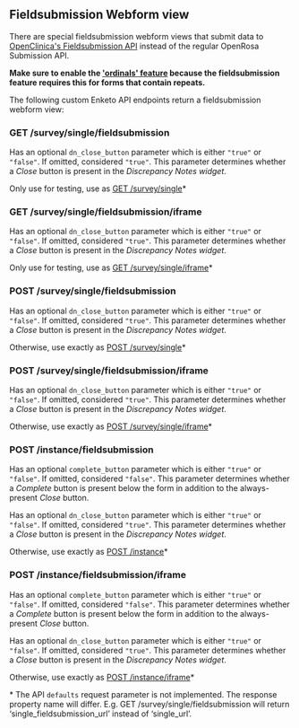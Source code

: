 ## Fieldsubmission Webform view

There are special fieldsubmission webform views that submit data to [OpenClinica's Fieldsubmission API](https://swaggerhub.com/api/martijnr/openclinica-fieldsubmission) instead of the regular OpenRosa Submission API.

**Make sure to enable the ['ordinals' feature](./ordinals.md) because the fieldsubmission feature requires this for forms that contain repeats.**

The following custom Enketo API endpoints return a fieldsubmission webform view:

### GET /survey/single/fieldsubmission
Has an optional `dn_close_button` parameter which is either `"true"` or `"false"`. If omitted, considered `"true"`. This parameter determines 
whether a _Close_ button is present in the _Discrepancy Notes widget_.

Only use for testing, use as [GET /survey/single](http://apidocs.enketo.org/v2/#/get-survey-single)*

### GET /survey/single/fieldsubmission/iframe 
Has an optional `dn_close_button` parameter which is either `"true"` or `"false"`. If omitted, considered `"true"`. This parameter determines 
whether a _Close_ button is present in the _Discrepancy Notes widget_.

Only use for testing, use as [GET /survey/single/iframe](http://apidocs.enketo.org/v2/#/get-survey-single-iframe)*

### POST /survey/single/fieldsubmission
Has an optional `dn_close_button` parameter which is either `"true"` or `"false"`. If omitted, considered `"true"`. This parameter determines 
whether a _Close_ button is present in the _Discrepancy Notes widget_.

Otherwise, use exactly as [POST /survey/single](http://apidocs.enketo.org/v2/#/post-survey-single)*

### POST /survey/single/fieldsubmission/iframe
Has an optional `dn_close_button` parameter which is either `"true"` or `"false"`. If omitted, considered `"true"`. This parameter determines 
whether a _Close_ button is present in the _Discrepancy Notes widget_.

Otherwise, use exactly as [POST /survey/single/iframe](http://apidocs.enketo.org/v2/#/post-survey-single-iframe)*

### POST /instance/fieldsubmission
Has an optional `complete_button` parameter which is either `"true"` or `"false"`. If omitted, considered `"false"`. This parameter determines whether a _Complete_ button is present below the form in addition to the always-present _Close_ button.

Has an optional `dn_close_button` parameter which is either `"true"` or `"false"`. If omitted, considered `"true"`. This parameter determines 
whether a _Close_ button is present in the _Discrepancy Notes widget_.

Otherwise, use exactly as [POST /instance](http://apidocs.enketo.org/v2/#/post-instance)*

### POST /instance/fieldsubmission/iframe
Has an optional `complete_button` parameter which is either `"true"` or `"false"`. If omitted, considered `"false"`. This parameter determines 
whether a _Complete_ button is present below the form in addition to the always-present _Close_ button.

Has an optional `dn_close_button` parameter which is either `"true"` or `"false"`. If omitted, considered `"true"`. This parameter determines 
whether a _Close_ button is present in the _Discrepancy Notes widget_.

Otherwise, use exactly as [POST /instance/iframe](http://apidocs.enketo.org/v2/#/post-instance-iframe)*

\* The API `defaults` request parameter is not implemented. The response property name will differ. E.g. GET /survey/single/fieldsubmission will return ‘single_fieldsubmission_url’ instead of ‘single_url’.
